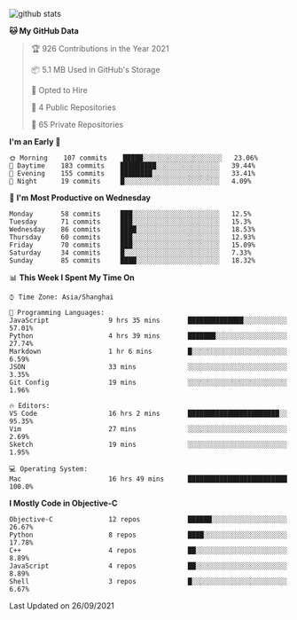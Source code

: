 
![github stats](https://github-readme-stats.vercel.app/api?username=ChesterYue&show_icons=true&count_private=true)

<!-- ![wakatime](https://github-readme-stats.vercel.app/api/wakatime?username=ChesterYue&layout=compact) -->

<!-- ![wakatime](https://github-readme-stats.vercel.app/api/top-langs/?username=ChesterYue&layout=compact) -->

<!--START_SECTION:waka-->
**🐱 My GitHub Data** 

> 🏆 926 Contributions in the Year 2021
 > 
> 📦 5.1 MB Used in GitHub's Storage 
 > 
> 💼 Opted to Hire
 > 
> 📜 4 Public Repositories 
 > 
> 🔑 65 Private Repositories  
 > 
**I'm an Early 🐤** 

```text
🌞 Morning    107 commits    █████░░░░░░░░░░░░░░░░░░░░   23.06% 
🌆 Daytime    183 commits    █████████░░░░░░░░░░░░░░░░   39.44% 
🌃 Evening    155 commits    ████████░░░░░░░░░░░░░░░░░   33.41% 
🌙 Night      19 commits     █░░░░░░░░░░░░░░░░░░░░░░░░   4.09%

```
📅 **I'm Most Productive on Wednesday** 

```text
Monday       58 commits     ███░░░░░░░░░░░░░░░░░░░░░░   12.5% 
Tuesday      71 commits     ███░░░░░░░░░░░░░░░░░░░░░░   15.3% 
Wednesday    86 commits     ████░░░░░░░░░░░░░░░░░░░░░   18.53% 
Thursday     60 commits     ███░░░░░░░░░░░░░░░░░░░░░░   12.93% 
Friday       70 commits     ███░░░░░░░░░░░░░░░░░░░░░░   15.09% 
Saturday     34 commits     █░░░░░░░░░░░░░░░░░░░░░░░░   7.33% 
Sunday       85 commits     ████░░░░░░░░░░░░░░░░░░░░░   18.32%

```


📊 **This Week I Spent My Time On** 

```text
⌚︎ Time Zone: Asia/Shanghai

💬 Programming Languages: 
JavaScript               9 hrs 35 mins       ██████████████░░░░░░░░░░░   57.01% 
Python                   4 hrs 39 mins       ███████░░░░░░░░░░░░░░░░░░   27.74% 
Markdown                 1 hr 6 mins         █░░░░░░░░░░░░░░░░░░░░░░░░   6.59% 
JSON                     33 mins             ░░░░░░░░░░░░░░░░░░░░░░░░░   3.35% 
Git Config               19 mins             ░░░░░░░░░░░░░░░░░░░░░░░░░   1.96%

🔥 Editors: 
VS Code                  16 hrs 2 mins       ███████████████████████░░   95.35% 
Vim                      27 mins             ░░░░░░░░░░░░░░░░░░░░░░░░░   2.69% 
Sketch                   19 mins             ░░░░░░░░░░░░░░░░░░░░░░░░░   1.95%

💻 Operating System: 
Mac                      16 hrs 49 mins      █████████████████████████   100.0%

```

**I Mostly Code in Objective-C** 

```text
Objective-C              12 repos            ██████░░░░░░░░░░░░░░░░░░░   26.67% 
Python                   8 repos             ████░░░░░░░░░░░░░░░░░░░░░   17.78% 
C++                      4 repos             ██░░░░░░░░░░░░░░░░░░░░░░░   8.89% 
JavaScript               4 repos             ██░░░░░░░░░░░░░░░░░░░░░░░   8.89% 
Shell                    3 repos             █░░░░░░░░░░░░░░░░░░░░░░░░   6.67%

```



 Last Updated on 26/09/2021
<!--END_SECTION:waka-->